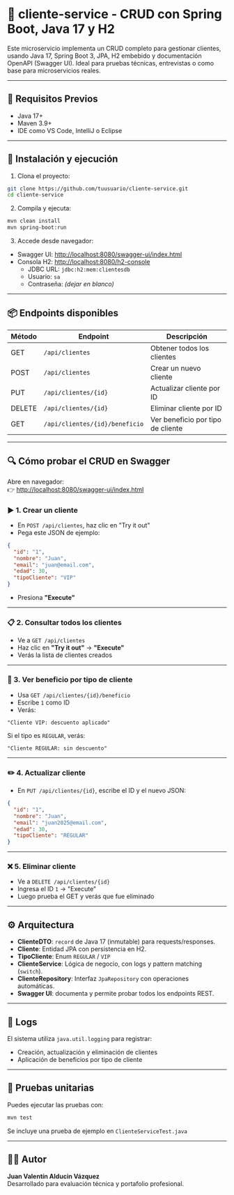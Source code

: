 # 🧩 cliente-service - CRUD con Spring Boot, Java 17 y H2

Este microservicio implementa un CRUD completo para gestionar clientes, usando Java 17, Spring Boot 3, JPA, H2 embebido y documentación OpenAPI (Swagger UI). Ideal para pruebas técnicas, entrevistas o como base para microservicios reales.

---

## 📌 Requisitos Previos

- Java 17+
- Maven 3.9+
- IDE como VS Code, IntelliJ o Eclipse

---

## 🚀 Instalación y ejecución

1. Clona el proyecto:

```bash
git clone https://github.com/tuusuario/cliente-service.git
cd cliente-service
```

2. Compila y ejecuta:

```bash
mvn clean install
mvn spring-boot:run
```

3. Accede desde navegador:

- Swagger UI: [http://localhost:8080/swagger-ui/index.html](http://localhost:8080/swagger-ui/index.html)
- Consola H2: [http://localhost:8080/h2-console](http://localhost:8080/h2-console)  
  - JDBC URL: `jdbc:h2:mem:clientesdb`
  - Usuario: `sa`
  - Contraseña: *(dejar en blanco)*

---

## 📦 Endpoints disponibles

| Método | Endpoint                       | Descripción                        |
|--------|--------------------------------|------------------------------------|
| GET    | `/api/clientes`                | Obtener todos los clientes         |
| POST   | `/api/clientes`                | Crear un nuevo cliente             |
| PUT    | `/api/clientes/{id}`           | Actualizar cliente por ID          |
| DELETE | `/api/clientes/{id}`           | Eliminar cliente por ID            |
| GET    | `/api/clientes/{id}/beneficio` | Ver beneficio por tipo de cliente  |

---

## 🔍 Cómo probar el CRUD en Swagger

Abre en navegador:  
👉 [http://localhost:8080/swagger-ui/index.html](http://localhost:8080/swagger-ui/index.html)

### ▶️ 1. Crear un cliente

- En `POST /api/clientes`, haz clic en "Try it out"
- Pega este JSON de ejemplo:

```json
{
  "id": "1",
  "nombre": "Juan",
  "email": "juan@email.com",
  "edad": 30,
  "tipoCliente": "VIP"
}
```

- Presiona **"Execute"**

---

### 📋 2. Consultar todos los clientes

- Ve a `GET /api/clientes`
- Haz clic en **"Try it out"** → **"Execute"**
- Verás la lista de clientes creados

---

### 🧠 3. Ver beneficio por tipo de cliente

- Usa `GET /api/clientes/{id}/beneficio`
- Escribe `1` como ID
- Verás:

```
"Cliente VIP: descuento aplicado"
```

Si el tipo es `REGULAR`, verás:

```
"Cliente REGULAR: sin descuento"
```

---

### ✏️ 4. Actualizar cliente

- En `PUT /api/clientes/{id}`, escribe el ID y el nuevo JSON:

```json
{
  "id": "1",
  "nombre": "Juan",
  "email": "juan2025@email.com",
  "edad": 30,
  "tipoCliente": "REGULAR"
}
```

---

### ❌ 5. Eliminar cliente

- Ve a `DELETE /api/clientes/{id}`
- Ingresa el ID `1` → "Execute"
- Luego prueba el GET y verás que fue eliminado

---

## ⚙️ Arquitectura

- **ClienteDTO**: `record` de Java 17 (inmutable) para requests/responses.
- **Cliente**: Entidad JPA con persistencia en H2.
- **TipoCliente**: Enum `REGULAR` / `VIP`
- **ClienteService**: Lógica de negocio, con logs y pattern matching (`switch`).
- **ClienteRepository**: Interfaz `JpaRepository` con operaciones automáticas.
- **Swagger UI**: documenta y permite probar todos los endpoints REST.

---

## 🧾 Logs

El sistema utiliza `java.util.logging` para registrar:

- Creación, actualización y eliminación de clientes
- Aplicación de beneficios por tipo de cliente

---

## 🧪 Pruebas unitarias

Puedes ejecutar las pruebas con:

```bash
mvn test
```

Se incluye una prueba de ejemplo en `ClienteServiceTest.java`

---

## 🧑‍💻 Autor

**Juan Valentín Alducin Vázquez**  
Desarrollado para evaluación técnica y portafolio profesional.
